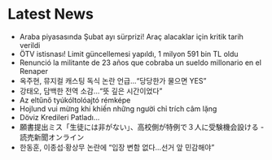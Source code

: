 # Latest News
-  Araba piyasasında Şubat ayı sürprizi! Araç alacaklar için kritik tarih verildi
-  ÖTV istisnası! Limit güncellemesi yapıldı, 1 milyon 591 bin TL oldu
-  Renunció la militante de 23 años que cobraba un sueldo millonario en el Renaper
-  옥주현, 뮤지컬 캐스팅 독식 논란 언급…“당당한가 물으면 YES”
-  강태오, 담백한 전역 소감…“뜻 깊은 시간이었다”
-  Az eltűnő tyúkóltolóajtó rémképe
-  Hojlund vui mừng khi khiến những người chỉ trích câm lặng
-  Döviz Kredileri Patladı...
-  願書提出ミス「生徒には非がない」、高校側が特例で３人に受験機会設ける - 読売新聞オンライン
-  한동훈, 이종섭·황상무 논란에 “입장 변함 없다…선거 앞 민감해야”
